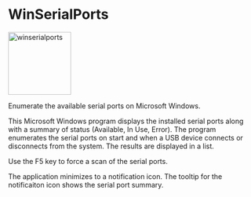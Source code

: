 # WinSerialPorts

<img width="128" alt="winserialports" src="https://github.com/user-attachments/assets/5b98a492-c3bf-40a3-8808-fd6b138369e1">

Enumerate the available serial ports on Microsoft Windows.

This Microsoft Windows program displays the installed serial ports along with a summary of status (Available, In Use, Error). The program enumerates the serial ports on start and when a USB device connects or disconnects from the system.  The results are displayed in a list.

Use the F5 key to force a scan of the serial ports.

The application minimizes to a notification icon.  The tooltip for the notificaiton icon shows the serial port summary.
